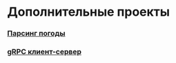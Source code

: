 # Дополнительные проекты
### [Парсинг погоды](https://github.com/rusandal/weatherParsing)
### [gRPC клиент-сервер](https://github.com/rusandal/gRPC_client_server)

